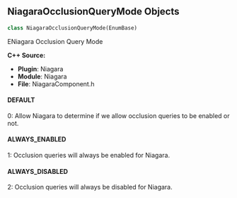 ## NiagaraOcclusionQueryMode Objects

```python
class NiagaraOcclusionQueryMode(EnumBase)
```

ENiagara Occlusion Query Mode

**C++ Source:**

- **Plugin**: Niagara
- **Module**: Niagara
- **File**: NiagaraComponent.h

<a id="unreal.NiagaraOcclusionQueryMode.DEFAULT"></a>

#### DEFAULT

0: Allow Niagara to determine if we allow occlusion queries to be enabled or not.

<a id="unreal.NiagaraOcclusionQueryMode.ALWAYS_ENABLED"></a>

#### ALWAYS_ENABLED

1: Occlusion queries will always be enabled for Niagara.

<a id="unreal.NiagaraOcclusionQueryMode.ALWAYS_DISABLED"></a>

#### ALWAYS_DISABLED

2: Occlusion queries will always be disabled for Niagara.

<a id="unreal.NiagaraGpuSyncMode"></a>